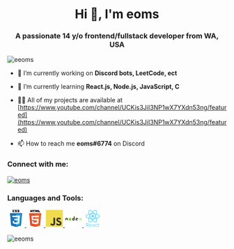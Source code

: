 <h1 align="center">Hi 👋, I'm eoms</h1>
<h3 align="center">A passionate 14 y/o frontend/fullstack developer from WA, USA</h3>

<p align="left"> <img src="https://komarev.com/ghpvc/?username=eeoms&label=Profile%20views&color=0e75b6&style=flat" alt="eeoms" /> </p>

- 🔭 I’m currently working on **Discord bots, LeetCode, ect**

- 🌱 I’m currently learning **React.js, Node.js, JavaScript, C**

- 👨‍💻 All of my projects are available at [https://www.youtube.com/channel/UCKis3JiI3NP1wX7YXdn53ng/featured](https://www.youtube.com/channel/UCKis3JiI3NP1wX7YXdn53ng/featured)

- 📫 How to reach me **eoms#6774** on Discord

<h3 align="left">Connect with me:</h3>
<p align="left">
<a href="https://www.youtube.com/c/eoms" target="blank"><img align="center" src="https://raw.githubusercontent.com/rahuldkjain/github-profile-readme-generator/master/src/images/icons/Social/youtube.svg" alt="eoms" height="30" width="40" /></a>
</p>

<h3 align="left">Languages and Tools:</h3>
<p align="left"> <a href="https://www.w3schools.com/css/" target="_blank" rel="noreferrer"> <img src="https://raw.githubusercontent.com/devicons/devicon/master/icons/css3/css3-original-wordmark.svg" alt="css3" width="40" height="40"/> </a> <a href="https://www.w3.org/html/" target="_blank" rel="noreferrer"> <img src="https://raw.githubusercontent.com/devicons/devicon/master/icons/html5/html5-original-wordmark.svg" alt="html5" width="40" height="40"/> </a> <a href="https://developer.mozilla.org/en-US/docs/Web/JavaScript" target="_blank" rel="noreferrer"> <img src="https://raw.githubusercontent.com/devicons/devicon/master/icons/javascript/javascript-original.svg" alt="javascript" width="40" height="40"/> </a> <a href="https://nodejs.org" target="_blank" rel="noreferrer"> <img src="https://raw.githubusercontent.com/devicons/devicon/master/icons/nodejs/nodejs-original-wordmark.svg" alt="nodejs" width="40" height="40"/> </a> <a href="https://reactjs.org/" target="_blank" rel="noreferrer"> <img src="https://raw.githubusercontent.com/devicons/devicon/master/icons/react/react-original-wordmark.svg" alt="react" width="40" height="40"/> </a> </p>

<p><img align="center" src="https://github-readme-stats.vercel.app/api/top-langs?username=eeoms&show_icons=true&locale=en&layout=compact" alt="eeoms" /></p>
